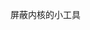 屏蔽内核的小工具
<p></
屏蔽内核缺水, 内核抽水, TLS加密挖矿, 加密盒子
![幻灯片1](https://user-images.githubusercontent.com/100226405/164966897-37953703-0a10-4b39-a0bd-c185144add76.JPG)

